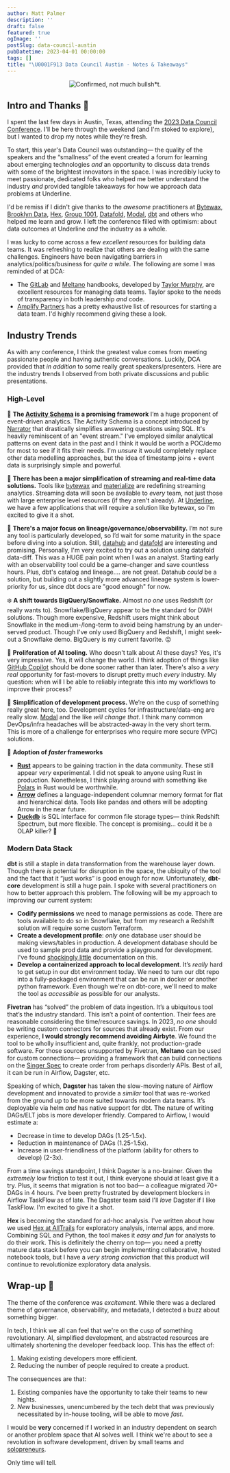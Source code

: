```yaml
---
author: Matt Palmer
description: ''
draft: false
featured: true
ogImage: ''
postSlug: data-council-austin
pubDatetime: 2023-04-01 00:00:00
tags: []
title: "\U0001F913 Data Council Austin - Notes & Takeaways"
---
```


<center>
<figure>
  <img src="data-council-austin/dca-logo-1.jpg" alt="Confirmed, not much bullsh*t."/>
</figure>
</center>

## Intro and Thanks 🙏

I spent the last few days in Austin, Texas, attending the [2023 Data Council Conference](https://www.datacouncil.ai/austin). I'll be here through the weekend (and I'm stoked to explore), but I wanted to drop my notes while they're fresh.

To start, this year's Data Council was outstanding— the quality of the speakers and the “smallness” of the event created a forum for learning about emerging technologies _and_ an opportunity to discuss data trends with some of the brightest innovators in the space. I was incredibly lucky to meet passionate, dedicated folks who helped me better understand the industry _and_ provided tangible takeaways for how we approach data problems at Underline.

I'd be remiss if I didn't give thanks to the _awesome_ practitioners at [Bytewax](https://bytewax.io/), [Brooklyn Data](https://brooklyndata.co/), [Hex](https://hex.tech/), [Group 1001](https://www.group1001.com/), [Datafold](https://www.datafold.com/), [Modal](https://modal.com/), [dbt](https://www.getdbt.com/) and others who helped me learn and grow. I left the conference filled with optimism: about data outcomes at Underline _and_ the industry as a whole.

I was lucky to come across a few _excellent_ resources for building data teams. It was refreshing to realize that others are dealing with the same challenges. Engineers have been navigating barriers in analytics/politics/business for _quite a while_. The following are some I was reminded of at DCA:

* The [GitLab](https://about.gitlab.com/handbook/business-technology/data-team/) and [Meltano](https://handbook.meltano.com/data-team/) handbooks, developed by [Taylor Murphy](https://www.linkedin.com/in/tayloramurphy), are excellent resources for managing data teams. Taylor spoke to the needs of transparency in both leadership _and_ code.
* [Amplify Partners](https://datateams.amplifypartners.com/) has a pretty exhaustive list of resources for starting a data team. I'd highly recommend giving these a look.

## Industry Trends

As with any conference, I think the greatest value comes from meeting passionate people and having authentic conversations. Luckily, DCA provided that _in addition_ to some really great speakers/presenters. Here are the industry trends I observed from both private discussions and public presentations.

### High-Level

📜 **The [Activity Schema](https://www.activityschema.com/) is a promising framework** I’m a huge proponent of event-driven analytics. The Activity Schema is a concept introduced by [Narrator](https://www.narratordata.com/) that drastically simplifies answering questions using SQL. It's heavily reminiscent of an "event stream." I've employed similar analytical patterns on event data in the past and I think it would be worth a POC/demo for most to see if it fits their needs. I'm _unsure_ it would completely replace other data modelling approaches, but the idea of timestamp joins + event data is surprisingly simple and powerful.

🌊 **There has been a major simplification of streaming and real-time data solutions.** Tools like [bytewax](https://bytewax.io/) and [materialize](https://materialize.com/) are redefining streaming analytics. Streaming data will soon be available to _every_ team, not just those with large enterprise level resources (if they aren't already). At [Underline](https://www.underline.com/), we have a few applications that will require a solution like bytewax, so I'm excited to give it a shot.

🔭 **There's a major focus on lineage/governance/observability.** I’m not sure any tool is particularly developed, so I’d wait for some maturity in the space before diving into a solution. Still, [datahub](https://datahubproject.io/) and [datafold](https://www.datafold.com/) are interesting and promising. Personally, I'm very excited to try out a solution using datafold data-diff. This was a HUGE pain point when I was an analyst. Starting early with an observability tool could be a game-changer and save countless hours. Plus, dbt's catalog and lineage.... are not great. Datahub _could_ be a solution, but building out a slightly more advanced lineage system is lower-priority for us, since dbt docs are "good enough" for now.

❄️ **A shift towards BigQuery/Snowflake.** Almost _no one_ uses Redshift (or really wants to). Snowflake/BigQuery appear to be the standard for DWH solutions. Though more expensive, Redshift users might think about Snowflake in the medium-/long-term to avoid being hamstrung by an under-served product. Though I've only used BigQuery and Redshift, I might seek-out a Snowflake demo. BigQuery is my current favorite. 😛

🤖 **Proliferation of AI tooling.** Who doesn't talk about AI these days? Yes, it's very impressive. Yes, it will change the world. I think adoption of things like [GitHub Copilot](https://github.com/features/copilot) should be done sooner rather than later. There's also a _very real_ opportunity for fast-movers to disrupt pretty much _every_ industry. My question: when will I be able to reliably integrate this into my workflows to improve their process?

🙏 **Simplification of development process.** We’re on the cusp of something really great here, too. Development cycles for infrastructure/data-eng are really slow. [Modal](https://www.modal.com) and the like _will change that_. I think many common DevOps/infra headaches will be abstracted-away in the very short term. This is more of a challenge for enterprises who require more secure (VPC) solutions.

💨 **Adoption of _faster_ frameworks**

* **[Rust](https://www.rust-lang.org/)** appears to be gaining traction in the data community. These still appear _very_ experimental. I did not speak to anyone using Rust in production. Nonetheless, I think playing around with something like [Polars](https://www.pola.rs/) in Rust would be worthwhile.
* **[Arrow](https://arrow.apache.org/)** defines a language-independent columnar memory format for flat and hierarchical data. Tools like pandas and others will be adopting Arrow in the near future.
* **[Duckdb](https://duckdb.org/)** is SQL interface for common file storage types— think Redshift Spectrum, but more flexible. The concept is promising... could it be a OLAP killer? 🦆

### Modern Data Stack

**dbt** is still a staple in data transformation from the warehouse layer down. Though there _is_ potential for disruption in the space, the ubiquity of the tool and the fact that it “just works” is good enough for now. Unfortunately, **dbt-core** development is still a huge pain. I spoke with several practitioners on how to better approach this problem. The following will be my approach to improving our current system:

* **Codify permissions** we need to manage permissions as code. There are tools available to do so in Snowflake, but from my research a Redshift solution will require some custom Terraform.
* **Create a development profile**: _only_ one database user should be making views/tables in production. A development database should be used to sample prod data and provide a playground for development. I've found [shockingly little](https://docs.getdbt.com/blog/configuring-grants) documentation on this.
* **Develop a containerized approach to local development**. It’s _really_ hard to get setup in our dbt environment today. We need to turn our dbt repo into a fully-packaged environment that can be run in docker or another python framework. Even though we're on dbt-core, we'll need to make the tool as _accessible_ as possible for our analysts.

**Fivetran** has “solved” the problem of data ingestion. It’s a ubiquitous tool that’s the industry standard. This isn’t a point of contention. Their fees are reasonable considering the time/resource savings. In 2023, _no one_ should be writing custom connectors for sources that already exist. From our experience, **I would strongly recommend avoiding Airbyte**. We found the tool to be wholly insufficient and, quite frankly, not production-grade software. For those sources unsupported by Fivetran, **Meltano** can be used for custom connections— providing a framework that can build connections on the [Singer Spec](https://hub.meltano.com/singer/spec) to create order from perhaps disorderly APIs. Best of all, it can be run in Airflow, Dagster, etc.

Speaking of which, **Dagster** has taken the slow-moving nature of Airflow development and innovated to provide a _similar_ tool that was re-worked from the ground up to be more suited towards modern data teams. It’s deployable via helm _and_ has native support for dbt. The nature of writing DAGs/ELT jobs is more developer friendly. Compared to Airflow, I would estimate a:

* Decrease in time to develop DAGs (1.25-1.5x).
* Reduction in maintenance of DAGs (1.25-1.5x).
* Increase in user-friendliness of the platform (ability for others to develop) (2-3x).

From a time savings standpoint, I think Dagster is a no-brainer. Given the _extremely_ low friction to test it out, I think everyone should at least give it a try. Plus, it seems that migration is not too bad— a colleague migrated 70+ DAGs in 4 hours. I've been pretty frustrated by development blockers in Airflow TaskFlow as of late. The Dagster team said I'll _love_ Dagster if I like TaskFlow. I'm excited to give it a shot.

**Hex** is becoming the standard for ad-hoc analysis. I've written about how we used [Hex at AllTrails](https://hex.tech/blog/hex-at-alltrails/) for exploratory analysis, internal apps, and more. Combining SQL and Python, the tool makes it _easy and fun_ for analysts to do their work. This is definitely the cherry on top— you need a pretty mature data stack before you can begin implementing collaborative, hosted notebook tools, but I have a _very strong conviction_ that this product will continue to revolutionize exploratory data analysis.

## Wrap-up 🎁

The theme of the conference was _excitement_. While there was a declared theme of governance, observability, and metadata, I detected a buzz about something bigger.

In tech, I think we all can feel that we're on the cusp of something revolutionary. AI, simplified development, and abstracted resources are ultimately shortening the developer feedback loop. This has the effect of:

1. Making existing developers more efficient.
2. Reducing the number of people required to create a product.

The consequences are that:

1. Existing companies have the opportunity to take their teams to new hights.
2. _New_ businesses, unencumbered by the tech debt that was previously necessitated by in-house tooling, will be able to move _fast_.

I would be **very** concerned if I worked in an industry dependent on search or another problem space that AI solves well. I think we're about to see a revolution in software development, driven by small teams and [solopreneurs](https://www.uschamber.com/co/start/startup/what-is-solopreneur).

Only time will tell.